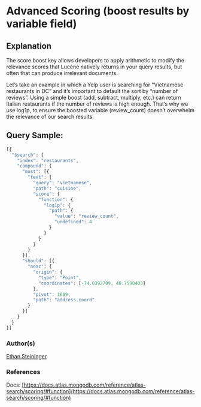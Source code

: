 # Advanced Scoring (boost results by variable field)

## Explanation

The score.boost key allows developers to apply arithmetic to modify the relevance scores that Lucene natively returns in your query results, but often that can produce irrelevant documents.

Let’s take an example in which a Yelp user is searching for "Vietnamese restaurants in DC” and it’s important to default the sort by “number of reviews”. Using a simple boost (add, subtract, multiply, etc.) can return Italian restaurants if the number of reviews is high enough. That’s why we use log1p, to ensure the boosted variable (review_count) doesn’t overwhelm the relevance of our search results.

## Query Sample:

``` javascript
[{
  "$search": {
    "index": "restaurants",
    "compound": {
      "must": [{
        "text": {
          "query": "vietnamese",
          "path": "cuisine",
          "score": {
            "function": {
              "log1p": {
                "path": {
                  "value": "review_count",
                  "undefined": 4
                }
              }
            }
          }
        }
      }],
      "should": [{
        "near": {
          "origin": {
            "type": "Point",
            "coordinates": [-74.0392709, 40.7590403]
          },
          "pivot": 1609,
          "path": "address.coord"
        }
      }]
    }
  }
}]
```

### Author(s)

[Ethan Steininger](https://github.com/esteininger)

### References

Docs: [https://docs.atlas.mongodb.com/reference/atlas-search/scoring/#function](https://docs.atlas.mongodb.com/reference/atlas-search/scoring/#function)
